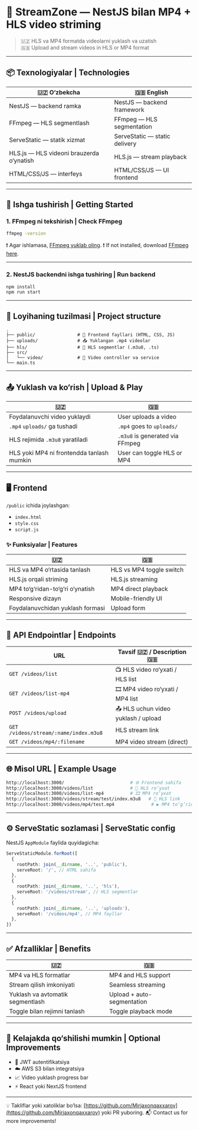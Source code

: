 
# 🎥 StreamZone — NestJS bilan MP4 + HLS video striming

> 🇺🇿 HLS va MP4 formatda videolarni yuklash va uzatish  
> 🇬🇧 Upload and stream videos in HLS or MP4 format

---

## 📦 Texnologiyalar | Technologies

| 🇺🇿 O‘zbekcha            | 🇬🇧 English                  |
|------------------------|------------------------------|
| NestJS — backend ramka | NestJS — backend framework   |
| FFmpeg — HLS segmentlash | FFmpeg — HLS segmentation    |
| ServeStatic — statik xizmat | ServeStatic — static delivery |
| HLS.js — HLS videoni brauzerda o‘ynatish | HLS.js — stream playback |
| HTML/CSS/JS — interfeys | HTML/CSS/JS — UI frontend     |

---

## 🚀 Ishga tushirish | Getting Started

### 1. FFmpeg ni tekshirish | Check FFmpeg

```bash
ffmpeg -version
````

❗ Agar ishlamasa, [FFmpeg yuklab oling](https://www.gyan.dev/ffmpeg/builds/).
❗ If not installed, download [FFmpeg here](https://www.gyan.dev/ffmpeg/builds/).

---

### 2. NestJS backendni ishga tushiring | Run backend

```bash
npm install
npm run start
```

---

## 📁 Loyihaning tuzilmasi | Project structure

```
.
├── public/                # 🎨 Frontend fayllari (HTML, CSS, JS)
├── uploads/               # 📤 Yuklangan .mp4 videolar
├── hls/                   # 🧩 HLS segmentlar (.m3u8, .ts)
├── src/
│   └── video/             # 🎯 Video controller va service
└── main.ts
```

---

## 📤 Yuklash va ko‘rish | Upload & Play

| 🇺🇿                                      | 🇬🇧                            |
| ----------------------------------------- | ------------------------------- |
| Foydalanuvchi video yuklaydi              | User uploads a video            |
| `.mp4` `uploads/` ga tushadi              | `.mp4` goes to `uploads/`       |
| HLS rejimida `.m3u8` yaratiladi           | `.m3u8` is generated via FFmpeg |
| HLS yoki MP4 ni frontendda tanlash mumkin | User can toggle HLS or MP4      |

---

## 🖥 Frontend

`/public` ichida joylashgan:

* `index.html`
* `style.css`
* `script.js`

### ✨ Funksiyalar | Features

| 🇺🇿                             | 🇬🇧                     |
| -------------------------------- | ------------------------ |
| HLS va MP4 o‘rtasida tanlash     | HLS vs MP4 toggle switch |
| HLS.js orqali striming           | HLS.js streaming         |
| MP4 to‘g‘ridan-to‘g‘ri o‘ynatish | MP4 direct playback      |
| Responsive dizayn                | Mobile-friendly UI       |
| Foydalanuvchidan yuklash formasi | Upload form              |

---

## 📡 API Endpointlar | Endpoints

| URL                                   | Tavsif 🇺🇿 / Description 🇬🇧      |
| ------------------------------------- | ----------------------------------- |
| `GET /videos/list`                    | 📺 HLS video ro‘yxati / HLS list    |
| `GET /videos/list-mp4`                | 🎞 MP4 video ro‘yxati / MP4 list    |
| `POST /videos/upload`                 | 📤 HLS uchun video yuklash / upload |
| `GET /videos/stream/:name/index.m3u8` | HLS stream link                     |
| `GET /videos/mp4/:filename`           | MP4 video stream (direct)           |

---

## 🌐 Misol URL | Example Usage

```bash
http://localhost:3000/                         # 🌐 Frontend sahifa
http://localhost:3000/videos/list              # 📄 HLS ro‘yxat
http://localhost:3000/videos/list-mp4          # 🎞 MP4 ro‘yxat
http://localhost:3000/videos/stream/test/index.m3u8   # 📡 HLS link
http://localhost:3000/videos/mp4/test.mp4              # ▶️ MP4 to‘g‘ridan-to‘g‘ri uzatish
```

---

## ⚙ ServeStatic sozlamasi | ServeStatic config

NestJS `AppModule` faylida quyidagicha:

```ts
ServeStaticModule.forRoot([
  {
    rootPath: join(__dirname, '..', 'public'),
    serveRoot: '/', // HTML sahifa
  },
  {
    rootPath: join(__dirname, '..', 'hls'),
    serveRoot: '/videos/stream', // HLS segmentlar
  },
  {
    rootPath: join(__dirname, '..', 'uploads'),
    serveRoot: '/videos/mp4', // MP4 fayllar
  },
])
```

---

## ✅ Afzalliklar | Benefits

| 🇺🇿                             | 🇬🇧                       |
| -------------------------------- | -------------------------- |
| MP4 va HLS formatlar             | MP4 and HLS support        |
| Stream qilish imkoniyati         | Seamless streaming         |
| Yuklash va avtomatik segmentlash | Upload + auto-segmentation |
| Toggle bilan rejimni tanlash     | Toggle playback mode       |

---

## 🔮 Kelajakda qo‘shilishi mumkin | Optional Improvements

* 🔐 JWT autentifikatsiya
* ☁️ AWS S3 bilan integratsiya
* 📈 Video yuklash progress bar
* ⚡ React yoki NextJS frontend

---

💡 Takliflar yoki xatoliklar bo‘lsa: [https://github.com/Mirjaxonqaxxarov](https://github.com/Mirjaxonqaxxarov) yoki PR yuboring.
📬 Contact us for more improvements!

